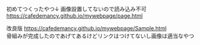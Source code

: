 初めてつくったやつ↓
画像設置してないので読み込み不可<br>
https://cafedemancy.github.io/mywebpage/page.html

改良版
https://cafedemancy.github.io/mywebpage/Sample.html
<br>
骨組みが完成したのであげてあるけどリンクはつけてないし画像は適当なやつ
